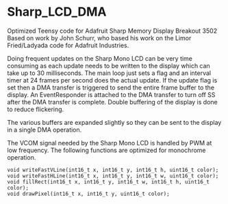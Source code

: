 # Sharp_LCD_DMA
Optimized Teensy code for Adafruit Sharp Memory Display Breakout 3502
Based on work by John Schurr, who based his work on the Limor Fried/Ladyada code for Adafruit Industries.

Doing frequent updates on the Sharp Mono LCD can be very time consuming as each update needs to be written to the display which can take up to 30 milliseconds. The main loop just sets a flag and an interval timer at 24 frames per second does the actual update. If the update flag is set then a DMA transfer is triggered to send the entire frame buffer to the display. An EventResponder is attached to the DMA transfer to turn off SS after the DMA transfer is complete. Double buffering of the display is done to reduce flickering.

The various buffers are expanded slightly so they can be sent to the display in a single DMA operation.

The VCOM signal needed by the Sharp Mono LCD is handled by PWM at low frequency.
The following functions are optimized for monochrome operation.

    void writeFastVLine(int16_t x, int16_t y, int16_t h, uint16_t color); 
    void writeFastHLine(int16_t x, int16_t y, int16_t w, uint16_t color);
    void fillRect(int16_t x, int16_t y, int16_t w, int16_t h, uint16_t color);
    void drawPixel(int16_t x, int16_t y, uint16_t color);
